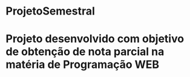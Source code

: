 # ProjetoSemestral
# Projeto desenvolvido com objetivo de obtenção de nota parcial na matéria de Programação WEB
